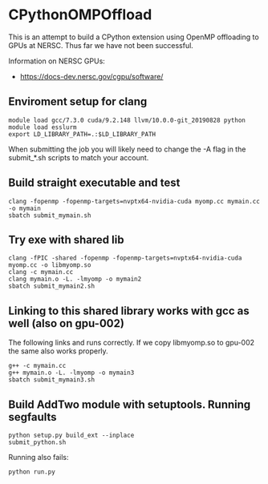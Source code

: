 # CPythonOMPOffload

This is an attempt to build a CPython extension using OpenMP offloading to GPUs at NERSC.  Thus far we have not been successful.

Information on NERSC GPUs:
* https://docs-dev.nersc.gov/cgpu/software/

## Enviroment setup for clang

```
module load gcc/7.3.0 cuda/9.2.148 llvm/10.0.0-git_20190828 python
module load esslurm
export LD_LIBRARY_PATH=.:$LD_LIBRARY_PATH
```
When submitting the job you will likely need to change the -A flag in the submit_*.sh scripts to match your account.

## Build straight executable and test
```
clang -fopenmp -fopenmp-targets=nvptx64-nvidia-cuda myomp.cc mymain.cc -o mymain
sbatch submit_mymain.sh
```


## Try exe with shared lib
```
clang -fPIC -shared -fopenmp -fopenmp-targets=nvptx64-nvidia-cuda myomp.cc -o libmyomp.so
clang -c mymain.cc
clang mymain.o -L. -lmyomp -o mymain2
sbatch submit_mymain2.sh
```


## Linking to this shared library works with gcc as well (also on gpu-002)
The following links and runs correctly.  If we copy libmyomp.so to gpu-002 the same also works properly.
```
g++ -c mymain.cc
g++ mymain.o -L. -lmyomp -o mymain3
sbatch submit_mymain3.sh
```


## Build AddTwo module with setuptools.  Running segfaults
```
python setup.py build_ext --inplace
submit_python.sh
```
Running also fails:
```
python run.py
```
